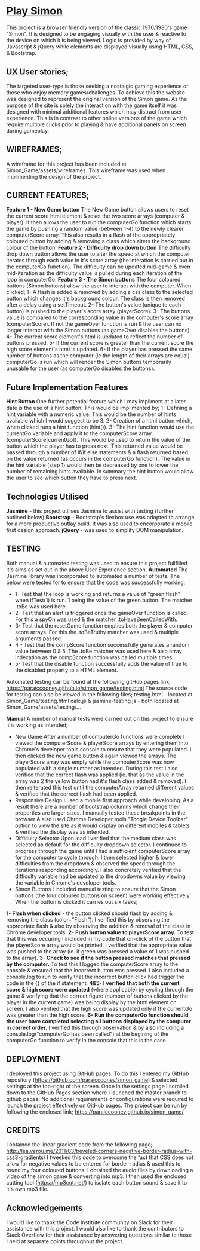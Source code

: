 # [Play Simon](https://paraiccooney.github.io/simon_game/)


This project is a browser friendly version of the classic 1970/1980's game "Simon".  It is designed to be engaging visually with the user & reactive to the device on which it is being viewed.
Logic is provided by way of Javascript & jQuery while elements are displayed visually using HTML, CSS, & Bootstrap.

## UX User stories;

The targeted user-type is those seeking a nostalgic gaming experience or those who enjoy memory games/challenges.  To achieve this the website was designed to represent the original version of the Simon game.  As the purpose of the site is solely the interaction with the game itself it was designed with minimal additional features which may distract from user experience.  This is in contrast to other online versions of the game which require multiple clicks prior to playing & have additional panels on screen during gameplay.

## WIREFRAMES;

A wireframe for this project has been included at Simon_Game/assets/wireframes.  This wireframe was used when implimenting the design of the project.

## CURRENT FEATURES;


**Feature 1 - New Game button**
The New Game button allows users to reset the current score html element & reset the two score arrays (computer & player).  It then allows the user to run the computerGo function which starts the game by pushing a random value (between 1-4) to the newly clearer computerScore array.  This also results in a flash of the appropriately coloured button by adding & removing a class which alters the background colour of the button.
**Feature 2 - Difficulty drop down button**
The difficulty drop down button allows the user to alter the speed at which the computer iterates through each value in it's score array (the interation is carried out in the computerGo function).
The difficulty can be updated mid-game & even mid-iteration as the difficulty value is pulled during each iteration of the loop in computerGo.
**Feature 3 - The Simon buttons**
The four coloured buttons (Simon buttons) allow the user to interact with the computer.  When clicked;
1- A flash is added & removed by adding a css class to the selected button which changes it's background colour.  The class is then removed after a delay using a setTimeout.
2- The button's value (unique to each button) is pushed to the player's score array (playerScore).
3- The buttons value is compared to the corresponding value in the computer's score array (computerScore).  If not the gameOver function is run & the user can no longer interact with the Simon buttons (as gameOver disables the buttons).
4- The current score element's html is updated to reflect the number of buttons pressed.
5- If the current score is greater than the current score the high score element's html is updated.
6- If the player has pressed the same number of buttons as the computer (ie the length of their arrays are equal) computerGo is run which will render the Simon buttons temporarily unusable for the user (as computerGo disables the buttons).

## Future Implementation Features

 **Hint Button**
 One further potential feature which I may impliment at a later date is the use of a hint button.  This would be implimented by;
1- Defining a hint variable with a numeric value.  This would be the number of hints available which I would suggest to be 3.
2- Creation of a html button which, when clicked runs a hint function (hint()).
3- The hint function would use the currentGo variable and apply it to the computerScore array (computerScore[currentGo]).  This would be used to return the value of the button which the player has to press next.  This returned value would be passed through a number of if/if else statements & a flash returned based on the value returned (as occurs in the computerGo function).  The value in the hint variable (step 1) would then be decreased by one to lower the number of remaining hints available.
In summary the hint button would allow the user to see which button they have to press next.

## Technologies Utilised
**Jasmine** - this project utilises Jasmine to assist with testing (further outlined below)
**Bootstrap** - Bootstrap's flexbox use was adopted to arrange for a more productive outlay build.  It was also used to encorporate a mobile first design approach.
**jQuery** - was used to simplify DOM manipulation.

## TESTING

Both manual & automated testing was used to ensure this project fullfilled it's aims as set out in the above User Experience section.
**Automated**
The Jasmine library was incorporated to automated a number of tests.  The below were tested for to ensure that the code was successfully working;
- 1- Test that the loop is working and returns a value of "green flash" when ifTest(1) is run.  1 being the value of the green button.  The matcher .toBe was used here.
- 2- Test that an alert is triggered once the gameOver function is called.  For this a spyOn was used & the matcher .toHaveBeenCalledWith.
- 3- Test that the resetGame function empties both the player & computer score arrays.  For this the .toBeTruthy matcher was used & multiple arguments passed.
- 4 - Test that the compScore function successfully generates a random value between 0 & 5.  The .toBe matcher was used here & also array indexation as the compScore function was called multiple times.
- 5- Test that the disable function successfully adds the value of true to the disabled property to a HTML element.

Automated testing can be found at the following gitHub pages link;
https://paraiccooney.github.io/simon_game/testing.html
The source code for testing can also be viewed in the following files;
testing.html - located at Simon_Game/testing.html
calc.js & jasmine-testing.js - both located at Simon_Game/assets/testing/...

**Manual**
A number of manual tests were carried out on this project to ensure it is working as intended;

- New Game
After a number of computerGo functions were complete I viewed the computerScore & playerScore arrays by entering them into Chrome's developer tools console to ensure that they were populated.  I then clicked the new game button & again viewed the arrays.  The playerScore array was empty while the computerScore was now populated with a single number as intended.
During this test I also verified that the correct flash was applied (ie. that as the value in the array was 2 the yellow button had it's flash class added & removed).  I then reiterated this test until the computerArray returned different values & verified that the correct flash had been applied.
- Responsive Design
I used a mobile first approach while developing.  As a result there are a number of bootstrap columns which change their properties are larger sizes.  I manually tested these breakpoints in the browser & also used Chrome Developer tools "Toogle Device Toolbar" option to view the site as it would display on different mobiles & tablets & verified the display was as intended.
- Difficulty Selector
Upon load I verified that the medium class was selected as default for the difficulty dropdown selector.
I continued to progress through the game until I had a sufficient computerScore array for the computer to cycle through.  I then selected higher & lower difficulties from the dropdown & observed the speed through the iterations responding accordingly.  I also concretely verified that the difficulty variable had be updated to the dropdowns value by viewing the variable in Chrome's developer tools.
- Simon Buttons
I included manual testing to ensure that the Simon buttons (the four coloured buttons on screen) were working effectively.  When the button is clicked it carries out six tasks;

**1- Flash when clicked** - the button clicked should flash by adding & removing the class (color+"Flash").  I verified this by observing the appropriate flash & also by observing the addition & removal of the class in Chrome developer tools.
**2- Push button value to playerScore array.**  To test that this was occuring I included in my code that on-click of the button that the playerScore array would be printed.  I verified that the appropriate value was pushed to the array (ie. if green was pressed a value of 1 was pushed to the array).
**3- Check to see if the button pressed matches that pressed by the computer.**  To test this I logged the computerScore array to the console & ensured that the incorrect button was pressed.  I also included a console.log to run to verify that the incorrect button click had trigger the code in the {} of the if statement.
**4&5- I verified that both the current score & high score were updated** (where applicable) by cycling through the game & verifying that the correct figure (number of buttons clicked by the player in the current game) was being display by the html element on screen.  I also verified that the high score was updated only if the currentGo was greater than the high score.
**6- Run the computerGo function should the user have completed selecting all buttons displayed by the computer in correct order.**  I verified this through observation & by also including a console.log("computerGo has been called") at the begining of the computerGo function to verify in the console that this is the case.



## DEPLOYMENT
I deployed this project using GitHub pages.  To do this I entered my GitHub repository (https://github.com/paraiccooney/simon_game) & selected settings at the top-right of the screen.  Once in the settings page I scrolled down to the GitHub Pages section where I launched the master branch to github pages.  No additional requirements or configurations were required to launch the project effectively on GitHub pages.
The project can be run by following the enclosed link;
https://paraiccooney.github.io/simon_game/

## CREDITS

I obtained the linear gradient code from the following page;
http://lea.verou.me/2011/03/beveled-corners-negative-border-radius-with-css3-gradients/
I tweeked this code to overcome the fact that CSS does not allow for negative values to be entered for border-radius & used this to round my four coloured buttons.
I obtained the audio files by downloading a video of the simon game & converting into mp3.  I then used the enclosed cutting tool (https://mp3cut.net/) to isolate each button sound & save it to it's own mp3 file.

## Acknowledgements
I would like to thank the Code Institute community on Slack for their assistance with this project.  I would also like to thank the contributors to Stack Overflow for their assistance by answering questions similar to those I held at separate points throughout the project.
